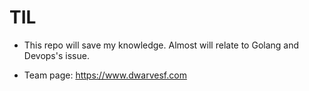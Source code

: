 # TIL

- This repo will save my knowledge. Almost will relate to Golang and Devops's issue.

- Team page: https://www.dwarvesf.com
